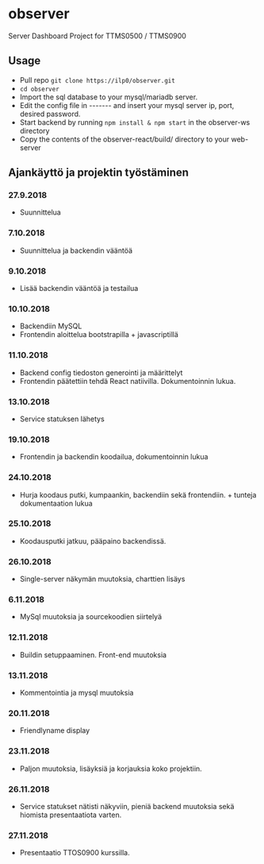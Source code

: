 # observer
Server Dashboard
Project for TTMS0500 /  TTMS0900

## Usage

- Pull repo `git clone https://ilp0/observer.git`
- `cd observer`
- Import the sql database to your mysql/mariadb server.
- Edit the config file in ------- and insert your mysql server ip, port, desired password.
- Start backend by running `npm install & npm start` in the observer-ws directory
- Copy the contents of the observer-react/build/ directory to your web-server

## Ajankäyttö ja projektin työstäminen
### 27.9.2018
- Suunnittelua
### 7.10.2018
- Suunnittelua ja backendin vääntöä
### 9.10.2018
- Lisää backendin vääntöä ja testailua
### 10.10.2018
- Backendiin MySQL
- Frontendin aloittelua bootstrapilla + javascriptillä
### 11.10.2018
- Backend config tiedoston generointi ja määrittelyt
- Frontendin päätettiin tehdä React natiivilla. Dokumentoinnin lukua.
### 13.10.2018
- Service statuksen lähetys
### 19.10.2018
- Frontendin ja backendin koodailua, dokumentoinnin lukua
### 24.10.2018
- Hurja koodaus putki, kumpaankin, backendiin sekä frontendiin. + tunteja dokumentaation lukua
### 25.10.2018
- Koodausputki jatkuu, pääpaino backendissä.
### 26.10.2018
- Single-server näkymän muutoksia, charttien lisäys
### 6.11.2018
- MySql muutoksia ja sourcekoodien siirtelyä
### 12.11.2018
- Buildin setuppaaminen. Front-end muutoksia
### 13.11.2018 
- Kommentointia ja mysql muutoksia
### 20.11.2018
- Friendlyname display
### 23.11.2018
- Paljon muutoksia, lisäyksiä ja korjauksia koko projektiin.
### 26.11.2018
- Service statukset nätisti näkyviin, pieniä backend muutoksia sekä hiomista presentaatiota varten.
### 27.11.2018
- Presentaatio TTOS0900 kurssilla.

